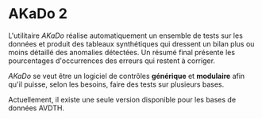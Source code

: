 AKaDo 2
=======

L'utilitaire *AKaDo* réalise automatiquement un ensemble de tests sur les données 
et produit des tableaux synthétiques qui dressent un bilan plus ou moins détaillé 
des anomalies détectées. Un résumé final présente les pourcentages d'occurrences 
des erreurs qui restent à corriger.

*AKaDo* se veut être un logiciel de contrôles **générique** et **modulaire** 
afin qu'il puisse, selon les besoins, faire des tests sur plusieurs bases.

Actuellement, il existe une seule version disponible pour les bases de données AVDTH.